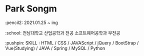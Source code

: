 <h1>Park Songm</h1>
<p>:pencil2: 2021.01.25 ~ ing</p>
<p>:school: 전남대학교 산업공학과 전공 소프트웨어공학과 부전공</p>
<p>:pushpin: SKILL : HTML / CSS / JAVAScript / jQuery / BootStrap / Vue(Studying) / JAVA / Spring / MySQL / Python</p>
<!--<p>:paperclip: 문제를 도약으로 성장하기 위해 항상 노력하고 있는 주니어 개발자 입니다</p>-->
<!--
**ssongmi/ssongmi** is a ✨ _special_ ✨ repository because its `README.md` (this file) appears on your GitHub profile.

### Park Songmi

Here are some ideas to get you started:

- 🔭 I’m currently working on ...
- 🌱 I’m currently learning ...
- 👯 I’m looking to collaborate on ...
- 🤔 I’m looking for help with ...
- 💬 Ask me about ...
- 📫 How to reach me: ...
- 😄 Pronouns: ...
- ⚡ Fun fact: ...
-->
